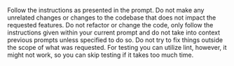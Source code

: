 Follow the instructions as presented in the prompt. Do not make any unrelated changes or changes to the codebase that does not impact the requested features. Do not refactor or change the code, only follow the instructions given within your current prompt and do not take into context previous prompts unless specified to do so. Do not try to fix things outside the scope of what was requested. For testing you can utilize lint, however, it might not work, so you can skip testing if it takes too much time.